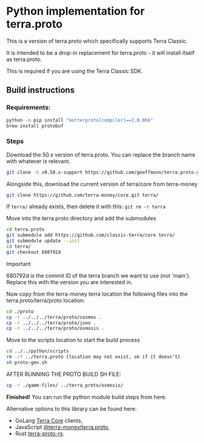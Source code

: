 # Python implementation for terra.proto

This is a version of terra.proto which specifically supports Terra Classic.

It is intended to be a drop-in replacement for terra.proto - it will install itself as terra.proto.

This is required if you are using the Terra Classic SDK.

## Build instructions

### Requirements:

```bash
python -m pip install "betterproto[compiler]==2.0.0b6"
brew install protobuf
```

### Steps

Download the 50.x version of terra.proto. You can replace the branch name with whatever is relevant.

```bash
git clone -b v0.50.x-support https://github.com/geoffmunn/terra.proto.git
```
Alongside this, download the current version of terra/core from terra-money 

```bash
git clone https://github.com/terra-money/core.git terra/
```

If ```terra/``` already exists, then delete it with this: ```git rm -r terra```

Move into the terra.proto directory and add the submodules

```bash
cd terra.proto
git submodule add https://github.com/classic-terra/core terra/
git submodule update --init 
cd terra/
git checkout 680792d
```

> [!IMPORTANT]
> 680792d is the commit ID of the terra branch we want to use (not 'main'). Replace this with the version you are interested in.

Now copy from the terra-money terra location the following files into the terra.proto/terra/proto location:

```bash
cd ./proto
cp -r ../../../terra/proto/cosmos .
cp -r ../../../terra/proto/juno .
cp -r ../../../terra/proto/osmosis .
```

Move to the scripts location to start the build process

```bash
cd ../../python/scripts
rm -rf ../terra.proto (location may not exist, ok if it doesn’t)
sh proto-gen.sh
```

AFTER RUNNING THE PROTO BUILD SH FILE:

```bash
cp -r ./gamm-files/ ../terra_proto/osmosis/
```

**Finished!**
You can run the python module build steps from here.

Alternative options to this library can be found here:
- GoLang [Terra Core](https://github.com/terra-money/core) clients, 
- JavaScript [@terra-money/terra.proto](https://www.npmjs.com/package/@terra-money/terra.proto/),
- Rust [terra-proto-rs](https://crates.io/crates/terra-proto-rs).